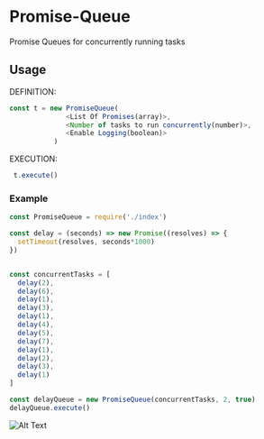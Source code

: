 # Promise-Queue
Promise Queues for concurrently running tasks


## Usage

DEFINITION: 
```javascript
const t = new PromiseQueue(
              <List Of Promises(array)>,
              <Number of tasks to run concurrently(number)>,
              <Enable Logging(boolean)>
           )
```

EXECUTION:
 ```javascript
  t.execute()
```



### Example
```javascript
const PromiseQueue = require('./index')

const delay = (seconds) => new Promise((resolves) => {
  setTimeout(resolves, seconds*1000)
})


const concurrentTasks = [
  delay(2),
  delay(6),
  delay(1),
  delay(3),
  delay(1),
  delay(4),
  delay(5),
  delay(7),
  delay(1),
  delay(2),
  delay(3),
  delay(1)
]

const delayQueue = new PromiseQueue(concurrentTasks, 2, true)
delayQueue.execute()  

```

![Alt Text](https://media.giphy.com/media/2UJrCzHO6boSHIBi7R/giphy.gif)


